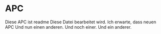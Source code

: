 # APC
Diese APC ist readme Diese Datei bearbeitet wird. Ich erwarte, dass neuen APC Und nun einen anderen. Und noch einer. Und ein anderer.
